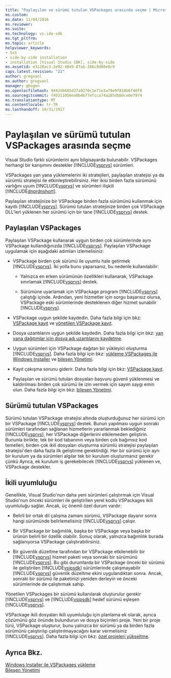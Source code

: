 ```yaml
---
title: "Paylaşılan ve sürümü tutulan VSPackages arasında seçme | Microsoft Docs"
ms.custom: 
ms.date: 11/04/2016
ms.reviewer: 
ms.suite: 
ms.technology: vs-ide-sdk
ms.tgt_pltfrm: 
ms.topic: article
helpviewer_keywords:
- SxS
- side-by-side installation
- installation [Visual Studio SDK], side-by-side
ms.assetid: e3128ac3-2e92-48e9-87ab-3b6c9d80e8c9
caps.latest.revision: "22"
author: gregvanl
ms.author: gregvanl
manager: ghogen
ms.openlocfilehash: 9442d6685d27a9270c1e71e3a79e9f810b6f40f0
ms.sourcegitcommit: f40311056ea0b4677efcca74a285dbb0ce0e7974
ms.translationtype: MT
ms.contentlocale: tr-TR
ms.lasthandoff: 10/31/2017
---
```

# <a name="choosing-between-shared-and-versioned-vspackages"></a>Paylaşılan ve sürümü tutulan VSPackages arasında seçme
Visual Studio farklı sürümlerini aynı bilgisayarda bulunabilir. VSPackages herhangi bir karışımını destekler [!INCLUDE[vsprvs](../code-quality/includes/vsprvs_md.md)] sürümleri.  
  
 VSPackages yan yana yüklemelerini iki stratejileri, paylaşılan stratejisi ya da sürümlü stratejisi ile etkinleştirebilirsiniz. Her ikisi birden fazla sürümünü varlığını uyum [!INCLUDE[vsprvs](../code-quality/includes/vsprvs_md.md)] ve sürümleri ilişkili [!INCLUDE[dnprdnshort](../code-quality/includes/dnprdnshort_md.md)].  
  
 Paylaşılan stratejinize bir VSPackage birden fazla sürümünü kullanmak için kayıtlı [!INCLUDE[vsprvs](../code-quality/includes/vsprvs_md.md)]. Sürümü tutulan stratejinize birden çok VSPackage DLL'leri yüklenen her sürümü için bir tane [!INCLUDE[vsprvs](../code-quality/includes/vsprvs_md.md)] destek.  
  
## <a name="shared-vspackages"></a>Paylaşılan VSPackages  
 Paylaşılan VSPackage kullanarak uygun birden çok sürümlerinde aynı VSPackage kullandığınızda [!INCLUDE[vsprvs](../code-quality/includes/vsprvs_md.md)]. Paylaşılan VSPackage uygulamak için aşağıdaki adımları izlemelisiniz:  
  
-   VSPackage birden çok sürümü ile uyumlu hale getirmek [!INCLUDE[vsprvs](../code-quality/includes/vsprvs_md.md)]. İki yolla bunu yaparsanız, bu nedenle kullanılabilir:  
  
    -   Yalnızca en erken sürümünün özellikleri kullanarak, VSPackage sınırlamak [!INCLUDE[vsprvs](../code-quality/includes/vsprvs_md.md)] destek.  
  
    -   Sürümüne uyarlamak için VSPackage program [!INCLUDE[vsprvs](../code-quality/includes/vsprvs_md.md)] çalıştığı içinde. Ardından, yeni hizmetler için sorgu başarısız olursa, VSPackage eski sürümlerinde desteklenen diğer hizmet sunabilir [!INCLUDE[vsprvs](../code-quality/includes/vsprvs_md.md)].  
  
-   VSPackage uygun şekilde kaydedin. Daha fazla bilgi için bkz: [VSPackage kayıt](../extensibility/internals/vspackage-registration.md) ve [yönetilen VSPackage kayıt](http://msdn.microsoft.com/en-us/f69e0ea3-6a92-4639-8ca9-4c9c210e58a1).  
  
-   Dosya uzantılarını uygun şekilde kaydedin. Daha fazla bilgi için bkz: [yan yana dağıtımlar için dosya adı uzantılarını kaydetme](../extensibility/registering-file-name-extensions-for-side-by-side-deployments.md).  
  
-   Uygun sürümleri için VSPackage dağıtan bir yükleyici oluşturma [!INCLUDE[vsprvs](../code-quality/includes/vsprvs_md.md)]. Daha fazla bilgi için bkz: [yükleme VSPackages ile Windows Installer](../extensibility/internals/installing-vspackages-with-windows-installer.md) ve [bileşen Yönetimi](../extensibility/internals/component-management.md).  
  
-   Kayıt çakışma sorunu giderir. Daha fazla bilgi için bkz: [VSPackage kayıt](../extensibility/internals/vspackage-registration.md).  
  
-   Paylaşılan ve sürümü tutulan dosyaları başvuru güvenli yüklenmesi ve kaldırılması birden çok sürümü ile izin vermek için sayım saygı emin olun. Daha fazla bilgi için bkz: [bileşen Yönetimi](../extensibility/internals/component-management.md).  
  
## <a name="versioned-vspackages"></a>Sürümü tutulan VSPackages  
 Sürümü tutulan VSPackage stratejisi altında oluşturduğunuz her sürümü için bir VSPackage [!INCLUDE[vsprvs](../code-quality/includes/vsprvs_md.md)] destek. Bunun yapılması uygun sonraki sürümleri tarafından sağlanan hizmetlerin yararlanmak beklediğiniz [!INCLUDE[vsprvs](../code-quality/includes/vsprvs_md.md)], her VSPackage diğerlerini etkilemeden geliştirin. Bununla birlikte, tek bir kod tabanının veya birden çok bağımsız kod temelleri, birden çok ikili dosyaları oluşturma sürümlü stratejisi paylaşılan stratejisi'den daha fazla ilk geliştirme gerektirdiği. Her bir sürümü için ayrı bir kurulum ya da sürümleri algılar tek bir kurulum oluşturmanız gerekir çünkü Ayrıca, ek kurulum iş gerekebilecek [!INCLUDE[vsprvs](../code-quality/includes/vsprvs_md.md)] yüklenen ve, VSPackage destekler.  
  
## <a name="binary-compatibility"></a>İkili uyumluluğu  
 Genellikle, Visual Studio'nun daha yeni sürümleri çalıştırmak için Visual Studio'nun önceki sürümleri ile geliştirilen yerel kodlu VSPackages ikili uyumluluğu sağlar. Ancak, üç önemli özel durum vardır:  
  
-   Belirli bir ortak dil çalışma zamanı sürümü, VSPackage dayanır sonra hangi sürümünde belirlemelisiniz [!INCLUDE[vsprvs](../code-quality/includes/vsprvs_md.md)] çalışır.  
  
-   Bir VSPackage bir bağımlılık, başka bir VSPackage veya başka bir ürünün belirli bir özellik olabilir. Sonuç olarak, yalnızca bağımlılık burada sağlanıyorsa VSPackage çalıştırabilirsiniz.  
  
-   Bir güvenlik düzeltme tarafından bir VSPackage etkilenebilir bir [!INCLUDE[vsprvs](../code-quality/includes/vsprvs_md.md)] hizmet paketi veya sonraki bir sürümünü [!INCLUDE[vsprvs](../code-quality/includes/vsprvs_md.md)]. Bu gibi durumlarda bir VSPackage önceki bir sürümü ile geliştirilen [!INCLUDE[vsipsdk](../extensibility/includes/vsipsdk_md.md)] sürümlerinde çalışmayabilir [!INCLUDE[vsprvs](../code-quality/includes/vsprvs_md.md)] güvenlik düzeltme ekini uygulandıktan sonra. Ancak, sonraki bir sürümü ile paketinizi yeniden derleyin ve önceki sürümlerinde de çalıştırmak sahip.  
  
 Yönetilen VSPackages bir sürümü kullanılarak oluşturulur gerekir [!INCLUDE[vsprvs](../code-quality/includes/vsprvs_md.md)] ve [!INCLUDE[vsipsdk](../extensibility/includes/vsipsdk_md.md)] hedef sürümü eşleşen [!INCLUDE[vsprvs](../code-quality/includes/vsprvs_md.md)].  
  
 VSPackage ikili dosyaları ikili uyumluluğu için planlama ek olarak, ayrıca çözümünü göz önünde bulundurun ve dosya biçimleri proje. Yeni bir proje türü, VSPackage oluşturur, bunu yalnızca bir sürümü ya da birden fazla sürümünü çalıştırılıp çalıştırılmayacağını karar vermelisiniz [!INCLUDE[vsprvs](../code-quality/includes/vsprvs_md.md)]. Daha fazla bilgi için bkz: [özel projeleri yükseltme](../extensibility/internals/upgrading-projects.md#upgrading-custom-projects).  
  
## <a name="see-also"></a>Ayrıca Bkz.  
 [Windows Installer ile VSPackages yükleme](../extensibility/internals/installing-vspackages-with-windows-installer.md)   
 [Bileşen Yönetimi](../extensibility/internals/component-management.md)